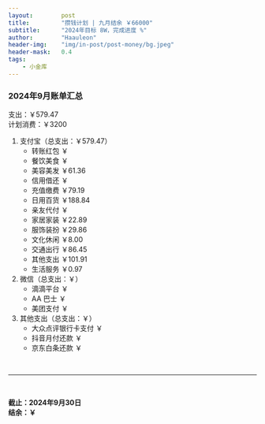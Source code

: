 ```yaml
---
layout:        post
title:         "攒钱计划 | 九月结余 ￥66000"
subtitle:      "2024年目标 8W，完成进度 %"
author:        "Haauleon"
header-img:    "img/in-post/post-money/bg.jpeg"
header-mask:   0.4
tags:
    - 小金库
---
```


### 2024年9月账单汇总             
支出：￥579.47         
计划消费：￥3200        

1. 支付宝（总支出：￥579.47）   
    - 转账红包 ￥   
    - 餐饮美食 ￥    
    - 美容美发 ￥61.36     
    - 信用借还 ￥    
    - 充值缴费 ￥79.19     
    - 日用百货 ￥188.84      
    - 亲友代付 ￥     
    - 家居家装 ￥22.89    
    - 服饰装扮 ￥29.86    
    - 文化休闲 ￥8.00    
    - 交通出行 ￥86.45     
    - 其他支出 ￥101.91
    - 生活服务 ￥0.97        
2. 微信（总支出：￥）      
    - 滴滴平台 ￥   
    - AA 巴士 ￥    
    - 美团支付 ￥       
3. 其他支出（总支出：￥）     
    - 大众点评银行卡支付 ￥    
    - 抖音月付还款 ￥    
    - 京东白条还款 ￥   

<br>

---

<br>

**截止：2024年9月30日**      
**结余：￥**        
